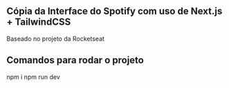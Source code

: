 ## Cópia da Interface do Spotify com uso de Next.js + TailwindCSS
Baseado no projeto da Rocketseat
## Comandos para rodar o projeto
npm i
npm run dev
